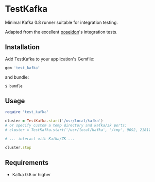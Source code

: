 # TestKafka

Minimal Kafka 0.8 runner suitable for integration testing.

Adapted from the excellent [poseidon](https://github.com/bpot/poseidon)'s integration tests.

## Installation

Add TestKafka to your application's Gemfile:

```ruby
gem 'test_kafka'
```

and bundle:

    $ bundle

## Usage

```ruby
require 'test_kafka'

cluster = TestKafka.start('/usr/local/kafka')
# or specify custom a temp directory and kafka/zk ports:
# cluster = TestKafka.start('/usr/local/kafka', '/tmp', 9092, 2181)

# ... interact with Kafka/ZK ...

cluster.stop
```

## Requirements

* Kafka 0.8 or higher
